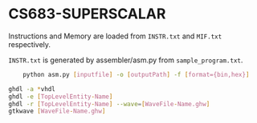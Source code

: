 # CS683-SUPERSCALAR

Instructions and Memory are loaded from ```INSTR.txt``` and ```MIF.txt``` respectively.

 ```INSTR.txt``` is generated by assembler/asm.py from ```sample_program.txt```.

```bash
    python asm.py [inputfile] -o [outputPath] -f [format={bin,hex}]
```

```bash
ghdl -a *vhdl 
ghdl -e [TopLevelEntity-Name]
ghdl -r [TopLevelEntity-Name] --wave=[WaveFile-Name.ghw]
gtkwave [WaveFile-Name.ghw]
```